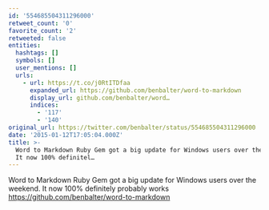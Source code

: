 ```yaml
---
id: '554685504311296000'
retweet_count: '0'
favorite_count: '2'
retweeted: false
entities:
  hashtags: []
  symbols: []
  user_mentions: []
  urls:
    - url: https://t.co/j0RtITDfaa
      expanded_url: https://github.com/benbalter/word-to-markdown
      display_url: github.com/benbalter/word…
      indices:
        - '117'
        - '140'
original_url: https://twitter.com/benbalter/status/554685504311296000
date: '2015-01-12T17:05:04.000Z'
title: >-
  Word to Markdown Ruby Gem got a big update for Windows users over the weekend.
  It now 100% definitel…
---
```


Word to Markdown Ruby Gem got a big update for Windows users over the weekend. It now 100% definitely probably works https://github.com/benbalter/word-to-markdown